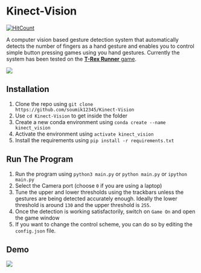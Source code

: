 # Kinect-Vision

[![HitCount](http://hits.dwyl.com/soumik12345/Kinect-Vision.svg)](http://hits.dwyl.com/soumik12345/Kinect-Vision)

A computer vision based gesture detection system that automatically detects the number of fingers as a hand gesture and enables you to control simple button pressing games using you hand gestures. Currently the system has been tested on the [**T-Rex Runner** game](http://www.trex-game.skipser.com/).

<img src="https://github.com/soumik12345/Kinect-Vision/blob/master/2019-03-30%20(1).png">

## Installation

1. Clone the repo using `git clone https://github.com/soumik12345/Kinect-Vision`
2. Use `cd Kinect-Vision` to get inside the folder
3. Create a new conda environment using `conda create --name kinect_vision`
4. Activate the environment using `activate kinect_vision`
5. Install the requirements using `pip install -r requirements.txt`

## Run The Program

1. Run the program using `python3 main.py` or `python main.py` or `ipython main.py`
2. Select the Camera port (choose `0` if you are using a laptop)
3. Tune the upper and lower thresholds using the trackbars unless the gestures are being detected accurately enough. Ideally the lower threshold is around `130` and the upper threshold is `255`.
4. Once the detection is working satisfactorily, switch on `Game On` and open the game window
5. If you want to change the control scheme, you can do so by editing the `config.json` file.

## Demo

<img src="https://github.com/soumik12345/Kinect-Vision/blob/master/output.gif">
